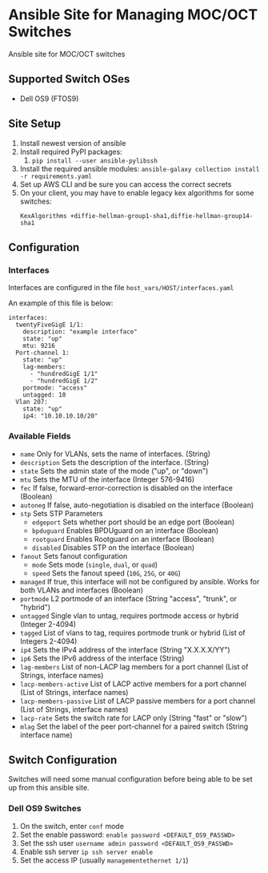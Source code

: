 # Ansible Site for Managing MOC/OCT Switches
Ansible site for MOC/OCT switches

## Supported Switch OSes

* Dell OS9 (FTOS9)

## Site Setup

1. Install newest version of ansible
1. Install required PyPI packages:
    1. `pip install --user ansible-pylibssh`
1. Install the required ansible modules: `ansible-galaxy collection install -r requirements.yaml`
1. Set up AWS CLI and be sure you can access the correct secrets
1. On your client, you may have to enable legacy kex algorithms for some switches:
    ```
    KexAlgorithms +diffie-hellman-group1-sha1,diffie-hellman-group14-sha1
    ```

## Configuration

### Interfaces

Interfaces are configured in the file `host_vars/HOST/interfaces.yaml`

An example of this file is below:

```
interfaces:
  twentyFiveGigE 1/1:
    description: "example interface"
    state: "up"
    mtu: 9216
  Port-channel 1:
    state: "up"
    lag-members:
      - "hundredGigE 1/1"
      - "hundredGigE 1/2"
    portmode: "access"
    untagged: 10
  Vlan 207:
    state: "up"
    ip4: "10.10.10.10/20"
```

### Available Fields

* `name` Only for VLANs, sets the name of interfaces. (String)
* `description` Sets the description of the interface. (String)
* `state` Sets the admin state of the mode ("up", or "down")
* `mtu` Sets the MTU of the interface (Integer 576-9416)
* `fec` If false, forward-error-correction is disabled on the interface (Boolean)
* `autoneg` If false, auto-negotiation is disabled on the interface (Boolean)
* `stp` Sets STP Parameters
  * `edgeport` Sets whether port should be an edge port (Boolean)
  * `bpduguard` Enables BPDUguard on an interface (Boolean)
  * `rootguard` Enables Rootguard on an interface (Boolean)
  * `disabled` Disables STP on the interface (Boolean)
* `fanout` Sets fanout configuration
  * `mode` Sets mode (`single`, `dual`, or `quad`)
  * `speed` Sets the fanout speed (`10G`, `25G`, or `40G`)
* `managed` If true, this interface will not be configured by ansible. Works for both VLANs and interfaces (Boolean)
* `portmode` L2 portmode of an interface (String "access", "trunk", or "hybrid")
* `untagged` Single vlan to untag, requires portmode access or hybrid (Integer 2-4094)
* `tagged` List of vlans to tag, requires portmode trunk or hybrid (List of Integers 2-4094)
* `ip4` Sets the IPv4 address of the interface (String "X.X.X.X/YY")
* `ip6` Sets the IPv6 address of the interface (String)
* `lag-members` List of non-LACP lag members for a port channel (List of Strings, interface names)
* `lacp-members-active` List of LACP active members for a port channel (List of Strings, interface names)
* `lacp-members-passive` List of LACP passive members for a port channel (List of Strings, interface names)
* `lacp-rate` Sets the switch rate for LACP only (String "fast" or "slow")
* `mlag` Set the label of the peer port-channel for a paired switch (String interface name)

## Switch Configuration

Switches will need some manual configuration before being able to be set up from this ansible site.

### Dell OS9 Switches

1. On the switch, enter `conf` mode
1. Set the enable password: `enable password <DEFAULT_OS9_PASSWD>`
1. Set the ssh user `username admin password <DEFAULT_OS9_PASSWD>`
1. Enable ssh server `ip ssh server enable`
1. Set the access IP (usually `managementethernet 1/1`)
